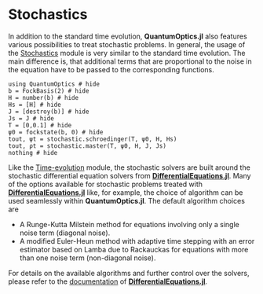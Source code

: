# Stochastics


In addition to the standard time evolution, **QuantumOptics.jl** also features various possibilities to treat stochastic problems. In general, the usage of the [Stochastics](@ref) module is very similar to the standard time evolution. The main difference is, that additional terms that are proportional to the noise in the equation have to be passed to the corresponding functions.

```@example
using QuantumOptics # hide
b = FockBasis(2) # hide
H = number(b) # hide
Hs = [H] # hide
J = [destroy(b)] # hide
Js = J # hide
T = [0,0.1] # hide
ψ0 = fockstate(b, 0) # hide
tout, ψt = stochastic.schroedinger(T, ψ0, H, Hs)
tout, ρt = stochastic.master(T, ψ0, H, J, Js)
nothing # hide
```

Like the [Time-evolution](@ref) module, the stochastic solvers are built around the stochastic differential equation solvers from [**DifferentialEquations.jl**](https://github.com/JuliaDiffEq/DifferentialEquations.jl). Many of the options available for stochastic problems treated with [**DifferentialEquations.jl**](https://github.com/JuliaDiffEq/DifferentialEquations.jl) like, for example, the choice of algorithm can be used seamlessly within **QuantumOptics.jl**. The default algorithm choices are

* A Runge-Kutta Milstein method for equations involving only a single noise term (diagonal noise).
* A modified Euler-Heun method with adaptive time stepping with an error estimator based on Lamba due to Rackauckas for equations with more than one noise term (non-diagonal noise).

For details on the available algorithms and further control over the solvers, please refer to the [documentation](http://docs.juliadiffeq.org/stable/) of [**DifferentialEquations.jl**](https://github.com/JuliaDiffEq/DifferentialEquations.jl).
